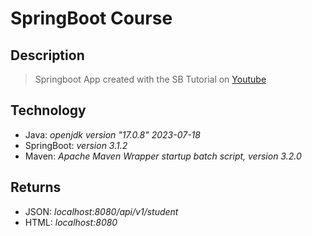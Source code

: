 # SpringBoot Course

## Description

> Springboot App created with the SB Tutorial on [Youtube](https://www.youtube.com/watch?v=9SGDpanrc8U)

## Technology

* Java: _openjdk version "17.0.8" 2023-07-18_
* SpringBoot: _version 3.1.2_
* Maven: _Apache Maven Wrapper startup batch script, version 3.2.0_

## Returns

* JSON: _localhost:8080/api/v1/student_
* HTML: _localhost:8080_
